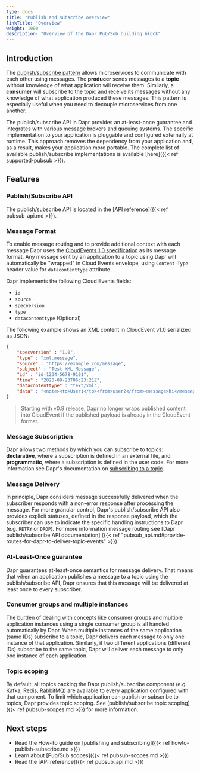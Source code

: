 ```yaml
---
type: docs
title: "Publish and subscribe overview"
linkTitle: "Overview"
weight: 1000
description: "Overview of the Dapr Pub/Sub building block"
---
```


## Introduction

The [publish/subscribe pattern](https://en.wikipedia.org/wiki/Publish%E2%80%93subscribe_pattern) allows microservices to communicate with each other using messages. The **producer** sends messages to a **topic** without knowledge of what application will receive them. Similarly, a **consumer** will subscribe to the topic and receive its messages without any knowledge of what application produced these messages. This pattern is especially useful when you need to decouple microservices from one another.

The publish/subscribe API in Dapr provides an at-least-once guarantee and integrates with various message brokers and queuing systems. The specific implementation to your application is pluggable and configured externally at runtime. This approach removes the dependency from your application and, as a result, makes your application more portable. The complete list of available publish/subscribe implementations is available [here]({{< ref supported-pubsub >}}).

## Features

### Publish/Subscribe API

The publish/subscribe API is located in the [API reference]({{< ref pubsub_api.md >}}).

### Message Format

To enable message routing and to provide additional context with each message Dapr uses the [CloudEvents 1.0 specification](https://github.com/cloudevents/spec/tree/v1.0) as its message format. Any message sent by an application to a topic using Dapr will automatically be "wrapped" in Cloud Events envelope, using `Content-Type` header value for `datacontenttype` attribute.

Dapr implements the following Cloud Events fields:

* `id`
* `source`
* `specversion`
* `type`
* `datacontenttype` (Optional)

The following example shows an XML content in CloudEvent v1.0 serialized as JSON:

```json
{
    "specversion" : "1.0",
    "type" : "xml.message",
    "source" : "https://example.com/message",
    "subject" : "Test XML Message",
    "id" : "id-1234-5678-9101",
    "time" : "2020-09-23T06:23:21Z",
    "datacontenttype" : "text/xml",
    "data" : "<note><to>User1</to><from>user2</from><message>hi</message></note>"
}
```

> Starting with v0.9 release, Dapr no longer wraps published content into CloudEvent if the published payload is already in the CloudEvent format.

### Message Subscription

Dapr allows two methods by which you can subscribe to topics: **declarative**, where a subscription is defined in an external file, and **programmatic**, where a subscription is defined in the user code. For more information see Dapr's documentation on [subscribing to a topic](https://docs.dapr.io/developing-applications/building-blocks/pubsub/howto-publish-subscribe/#step-2-subscribe-to-topics).

### Message Delivery

In principle, Dapr considers message successfully delivered when the subscriber responds with a non-error response after processing the message. For more granular control, Dapr's publish/subscribe API also provides explicit statuses, defined in the response payload, which the subscriber can use to indicate the specific handling instructions to Dapr (e.g. `RETRY` or `DROP`). For more information message routing see \[Dapr publish/subscribe API documentation\] ({{< ref "pubsub_api.md#provide-routes-for-dapr-to-deliver-topic-events" >}})

### At-Least-Once guarantee

Dapr guarantees at-least-once semantics for message delivery. That means that when an application publishes a message to a topic using the publish/subscribe API, Dapr ensures that this message will be delivered at least once to every subscriber.

### Consumer groups and multiple instances

The burden of dealing with concepts like consumer groups and multiple application instances using a single consumer group is all handled automatically by Dapr. When multiple instances of the same application (same IDs) subscribe to a topic, Dapr delivers each message to only one instance of that application. Similarly, if two different applications (different IDs) subscribe to the same topic, Dapr will deliver each message to only one instance of each application.

### Topic scoping

By default, all topics backing the Dapr publish/subscribe component (e.g. Kafka, Redis, RabbitMQ) are available to every application configured with that component. To limit which application can publish or subscribe to topics, Dapr provides topic scoping. See [publish/subscribe topic scoping]({{< ref pubsub-scopes.md >}}) for more information.

## Next steps

- Read the How-To guide on [publishing and subscribing]({{< ref howto-publish-subscribe.md >}})
- Learn about [Pub/Sub scopes]({{< ref pubsub-scopes.md >}})
- Read the [API reference]({{< ref pubsub_api.md >}})
